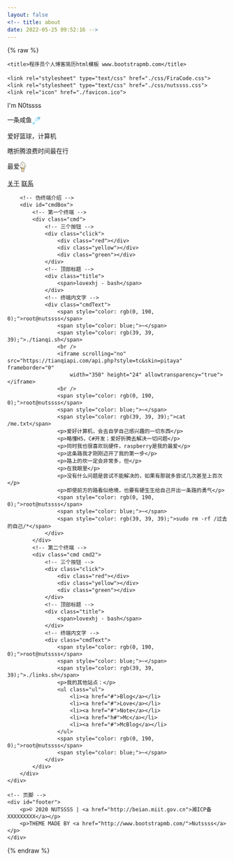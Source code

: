 ```yaml
---
layout: false
<!-- title: about
date: 2022-05-25 09:52:16 -->
---
```

{% raw %}
<!DOCTYPE html>
<html lang="en">

<head>
    <meta charset="UTF-8">
    <meta name="viewport"
        content="width=device-width,initial-scale=1.0,maximum-scale=1.0,minimum-scale=1.0,user-scalable=no">

    <title>程序员个人博客简历html模板 www.bootstrapmb.com</title>
 
    <link rel="stylesheet" type="text/css" href="./css/FiraCode.css">
    <link rel="stylesheet" type="text/css" href="./css/nutssss.css">
    <link rel="icon" href="./favicon.ico">
</head>

<body>
    <div id="box">
        <!-- 个人资料卡片 -->
        <div class="meBox">
            <!-- 头像 -->
            <div class="headPhoto"></div>
            <!-- 介绍 -->
            <div class="meBox-title">
                <p>I'm N0tssss</p>
                <div class="fg"></div>
            </div>
            <div class="meBox-text">
                <p>一条咸鱼<img src="./img/fish.png" alt="咸鱼" style="width: 20px; vertical-align: middle;"></p>
                <p>爱好篮球，计算机</p>
                <p>瞎折腾浪费时间最在行</p>
                <p>最爱<img src="./img/002.png" alt="冰激凌" style="width: 15px; vertical-align: middle;"></p>
            </div>
            <!-- 两个按钮 -->
            <div class="meBox-Button">
                <a href="http://www.bootstrapmb.com">关于</a>
                <a href="http://www.bootstrapmb.com">联系</a>
            </div>
        </div>

        <!-- 伪终端介绍 -->
        <div id="cmdBox">
            <!-- 第一个终端 -->
            <div class="cmd">
                <!-- 三个按钮 -->
                <div class="click">
                    <div class="red"></div>
                    <div class="yellow"></div>
                    <div class="green"></div>
                </div>
                <!-- 顶部标题 -->
                <div class="title">
                    <span>lovexhj - bash</span>
                </div>
                <!-- 终端内文字 -->
                <div class="cmdText">
                    <span style="color: rgb(0, 190, 0);">root@nutssss</span>
                    <span style="color: blue;">~</span>
                    <span style="color: rgb(39, 39, 39);">./tianqi.sh</span>
                    <br />
                    <iframe scrolling="no" src="https://tianqiapi.com/api.php?style=tc&skin=pitaya" frameborder="0"
                        width="350" height="24" allowtransparency="true"></iframe>
                    <br />
                    <span style="color: rgb(0, 190, 0);">root@nutssss</span>
                    <span style="color: blue;">~</span>
                    <span style="color: rgb(39, 39, 39);">cat /me.txt</span>
                    <p>爱好计算机，会去自学自己感兴趣的一切东西</p>
                    <p>略懂H5，C#开发；爱好折腾去解决一切问题</p>
                    <p>同时我也很喜欢玩硬件，raspberry是我的最爱</p>
                    <p>这条路我才刚刚迈开了我的第一步</p>
                    <p>路上的坎一定会非常多，但</p>
                    <p>在我眼里</p>
                    <p>没有什么问题是尝试不能解决的，如果有那就多尝试几次甚至上百次</p>
                    <p>即使前方的路看似绝境，也要有硬生生给自己开出一条路的勇气</p>
                    <span style="color: rgb(0, 190, 0);">root@nutssss</span>
                    <span style="color: blue;">~</span>
                    <span style="color: rgb(39, 39, 39);">sudo rm -rf /过去的自己/*</span>
                </div>
            </div>
            <!-- 第二个终端 -->
            <div class="cmd cmd2">
                <!-- 三个按钮 -->
                <div class="click">
                    <div class="red"></div>
                    <div class="yellow"></div>
                    <div class="green"></div>
                </div>
                <!-- 顶部标题 -->
                <div class="title">
                    <span>lovexhj - bash</span>
                </div>
                <!-- 终端内文字 -->
                <div class="cmdText">
                    <span style="color: rgb(0, 190, 0);">root@nutssss</span>
                    <span style="color: blue;">~</span>
                    <span style="color: rgb(39, 39, 39);">./links.sh</span>
                    <p>我的其他站点：</p>
                    <ul class="ul">
                        <li><a href="#">Blog</a></li>
                        <li><a href="#">Love</a></li>
                        <li><a href="#">Note</a></li>
                        <li><a href="h#">Mc</a></li>
                        <li><a href="#">McBlog</a></li>
                    </ul>
                    <span style="color: rgb(0, 190, 0);">root@nutssss</span>
                    <span style="color: blue;">~</span>
                </div>
            </div>
        </div>
    </div>

    <!-- 页脚 -->
    <div id="footer">
        <p>© 2020 NUTSSSS | <a href="http://beian.miit.gov.cn">湘ICP备XXXXXXXXX</a></p>
        <p>THEME MADE BY <a href="http://www.bootstrapmb.com/">Nutssss</a></p>
    </div>
</body>

</html>
{% endraw %}